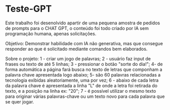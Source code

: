 # Teste-GPT
 Este trabalho foi desenolvido  apartir de uma pequena amostra de pedidos de prompts para o CHAT GPT, o conteúdo foi todo criado por IA sem programação humana, apenas solicitações.
 
 Objetivo: Demonstrar habilidade com IA não generativa, mas que consegue responder ao que é solicitado mediante comandos bem elaborados.
 
 Sobre o projeto: 
 1 - criar um jogo de palavras; 
 2 - usuário faz input de frases ou texto de até 5 linhas; 
 3 - pressionar o botão "sorte do dia!"; 
 4- de forma automática a página fará busca no texto de letras que componham a palavra chave apresentada logo abaixo; 
 5- são 60 palavras relacionadas a tecnologia exibidas aleatoriamente, uma por vez;
 6 - abaixo de cada letra da palavra chave  é apresentada a linha "L" de onde a letra foi retirada do texto, e a posição na linha ex: "20";
 7 - é possível utilizar o mesmo texto para originar várias palavras-chave ou um texto novo para cada palavra que se quer jogar.
 
